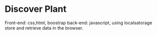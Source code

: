 # Discover Plant

Front-end:
css,html, boostrap
back-end:
javascript, using localsatorage store and retrieve data in the browser.
